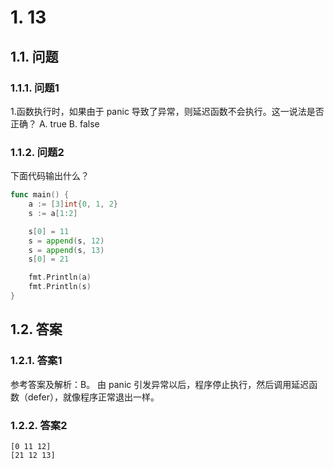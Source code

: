 # 1. 13

## 1.1. 问题

### 1.1.1. 问题1

1.函数执行时，如果由于 panic 导致了异常，则延迟函数不会执行。这一说法是否正确？
A. true
B. false

### 1.1.2. 问题2

下面代码输出什么？

```go
func main() {
    a := [3]int{0, 1, 2}
    s := a[1:2]

    s[0] = 11
    s = append(s, 12)
    s = append(s, 13)
    s[0] = 21

    fmt.Println(a)
    fmt.Println(s)
}
```

## 1.2. 答案

### 1.2.1. 答案1

参考答案及解析：B。
由 panic 引发异常以后，程序停止执行，然后调用延迟函数（defer），就像程序正常退出一样。

### 1.2.2. 答案2

```
[0 11 12]
[21 12 13]
```
